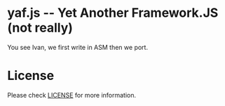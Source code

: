 yaf.js -- Yet Another Framework.JS (not really)
===
You see Ivan, we first write in ASM then we port.

License
===

Please check [LICENSE](https://github.com/s0r00t/yaf.js/blob/master/LICENSE) for more information.
